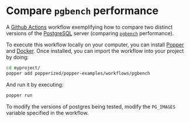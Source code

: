 # Compare `pgbench` performance

A [Github Actions](https://github.com/features/actions) workflow 
exemplifying how to compare two distinct versions of the 
[PostgreSQL](https://www.postgresql.org) server (comparing 
[`pgbench`](https://www.postgresql.org/docs/current/pgbench.html) 
performance).

To execute this workflow locally on your computer, you can install 
[Popper](https://github.com/systemslab/popper) and 
[Docker](https://docs.docker.com/install/). Once installed, you can 
import the workflow into your project by doing:

```bash
cd myproject/
popper add popperized/popper-examples/workflows/pgbench
```

And run it by executing:

```bash
popper run
```

To modify the versions of postgres being tested, modify the 
`PG_IMAGES` variable specified in the workflow.
